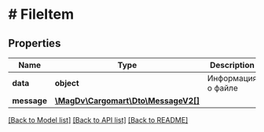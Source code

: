 # # FileItem

## Properties

Name | Type | Description | Notes
------------ | ------------- | ------------- | -------------
**data** | **object** | Информация о файле |
**message** | [**\MagDv\Cargomart\Dto\MessageV2[]**](MessageV2.md) |  | [optional]

[[Back to Model list]](../../README.md#models) [[Back to API list]](../../README.md#endpoints) [[Back to README]](../../README.md)
